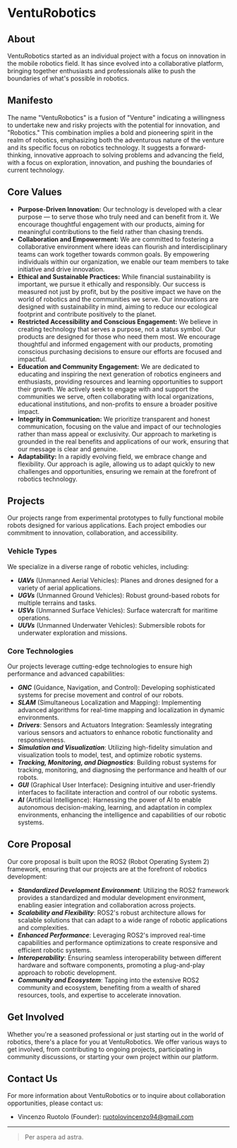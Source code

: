 # VentuRobotics


## About

VentuRobotics started as an individual project with a focus on innovation in the mobile robotics field. It has since evolved into a collaborative platform, bringing together enthusiasts and professionals alike to push the boundaries of what's possible in robotics.


## Manifesto

The name "VentuRobotics" is a fusion of "Venture" indicating a willingness to undertake new and risky projects with the potential for innovation, and "Robotics." This combination implies a bold and pioneering spirit in the realm of robotics, emphasizing both the adventurous nature of the venture and its specific focus on robotics technology. It suggests a forward-thinking, innovative approach to solving problems and advancing the field, with a focus on exploration, innovation, and pushing the boundaries of current technology.



## Core Values

- **Purpose-Driven Innovation:** Our technology is developed with a clear purpose — to serve those who truly need and can benefit from it. We encourage thoughtful engagement with our products, aiming for meaningful contributions to the field rather than chasing trends.
- **Collaboration and Empowerment:** We are committed to fostering a collaborative environment where ideas can flourish and interdisciplinary teams can work together towards common goals. By empowering individuals within our organization, we enable our team members to take initiative and drive innovation.
- **Ethical and Sustainable Practices:** While financial sustainability is important, we pursue it ethically and responsibly. Our success is measured not just by profit, but by the positive impact we have on the world of robotics and the communities we serve. Our innovations are designed with sustainability in mind, aiming to reduce our ecological footprint and contribute positively to the planet.
- **Restricted Accessibility and Conscious Engagement:** We believe in creating technology that serves a purpose, not a status symbol. Our products are designed for those who need them most. We encourage thoughtful and informed engagement with our products, promoting conscious purchasing decisions to ensure our efforts are focused and impactful.
- **Education and Community Engagement:** We are dedicated to educating and inspiring the next generation of robotics engineers and enthusiasts, providing resources and learning opportunities to support their growth. We actively seek to engage with and support the communities we serve, often collaborating with local organizations, educational institutions, and non-profits to ensure a broader positive impact.
- **Integrity in Communication:** We prioritize transparent and honest communication, focusing on the value and impact of our technologies rather than mass appeal or exclusivity. Our approach to marketing is grounded in the real benefits and applications of our work, ensuring that our message is clear and genuine.
- **Adaptability:** In a rapidly evolving field, we embrace change and flexibility. Our approach is agile, allowing us to adapt quickly to new challenges and opportunities, ensuring we remain at the forefront of robotics technology.



## Projects

Our projects range from experimental prototypes to fully functional mobile robots designed for various applications. Each project embodies our commitment to innovation, collaboration, and accessibility.

### Vehicle Types
We specialize in a diverse range of robotic vehicles, including:
- ***UAVs*** (Unmanned Aerial Vehicles): Planes and drones designed for a variety of aerial applications.
- ***UGVs*** (Unmanned Ground Vehicles): Robust ground-based robots for multiple terrains and tasks.
- ***USVs*** (Unmanned Surface Vehicles): Surface watercraft for maritime operations.
- ***UUVs*** (Unmanned Underwater Vehicles): Submersible robots for underwater exploration and missions.

### Core Technologies
Our projects leverage cutting-edge technologies to ensure high performance and advanced capabilities:
- ***GNC*** (Guidance, Navigation, and Control): Developing sophisticated systems for precise movement and control of our robots.
- ***SLAM*** (Simultaneous Localization and Mapping): Implementing advanced algorithms for real-time mapping and localization in dynamic environments.
- ***Drivers***: Sensors and Actuators Integration: Seamlessly integrating various sensors and actuators to enhance robotic functionality and responsiveness.
- ***Simulation and Visualization***: Utilizing high-fidelity simulation and visualization tools to model, test, and optimize robotic systems.
- ***Tracking, Monitoring, and Diagnostics***: Building robust systems for tracking, monitoring, and diagnosing the performance and health of our robots.
- ***GUI*** (Graphical User Interface): Designing intuitive and user-friendly interfaces to facilitate interaction and control of our robotic systems.
- ***AI*** (Artificial Intelligence): Harnessing the power of AI to enable autonomous decision-making, learning, and adaptation in complex environments, enhancing the intelligence and capabilities of our robotic systems.


## Core Proposal

Our core proposal is built upon the ROS2 (Robot Operating System 2) framework, ensuring that our projects are at the forefront of robotics development:

- ***Standardized Development Environment***: Utilizing the ROS2 framework provides a standardized and modular development environment, enabling easier integration and collaboration across projects.
- ***Scalability and Flexibility***: ROS2's robust architecture allows for scalable solutions that can adapt to a wide range of robotic applications and complexities.
- ***Enhanced Performance***: Leveraging ROS2's improved real-time capabilities and performance optimizations to create responsive and efficient robotic systems.
- ***Interoperability***: Ensuring seamless interoperability between different hardware and software components, promoting a plug-and-play approach to robotic development.
- ***Community and Ecosystem***: Tapping into the extensive ROS2 community and ecosystem, benefiting from a wealth of shared resources, tools, and expertise to accelerate innovation.



## Get Involved

Whether you're a seasoned professional or just starting out in the world of robotics, there's a place for you at VentuRobotics. We offer various ways to get involved, from contributing to ongoing projects, participating in community discussions, or starting your own project within our platform.


## Contact Us

For more information about VentuRobotics or to inquire about collaboration opportunities, please contact us:
- Vincenzo Ruotolo (Founder): [ruotolovincenzo94@gmail.com](mailto:ruotolovincenzo94@gmail.com)



---

> Per aspera ad astra.
